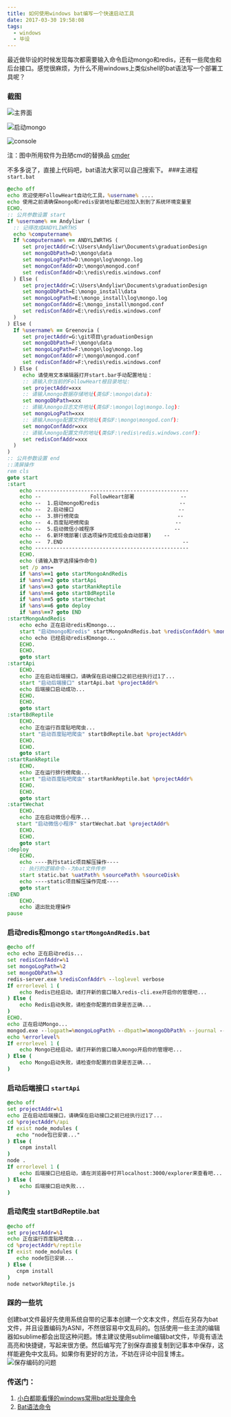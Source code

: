 ```yaml
---
title: 如何使用windows bat编写一个快速启动工具
date: 2017-03-30 19:58:08
tags: 
  - windows
  - 毕设
---
```


最近做毕设的时候发现每次都需要输入命令启动mongo和redis，还有一些爬虫和后台接口。感觉很麻烦，为什么不用windows上类似shell的bat语法写一个部署工具呢？
### 截图
![主界面](http://img.blog.csdn.net/20170330195438160)

![启动mongo](http://img.blog.csdn.net/20170330195452051)

![console](http://img.blog.csdn.net/20170330195504944)

注：图中所用软件为丑陋cmd的替换品 [cmder](https://github.com/cmderdev/cmder/releases/)

不多多说了，直接上代码吧，bat语法大家可以自己搜索下。
###主进程 `start.bat`
```bat
@echo off
echo 欢迎使用FollowHeart自动化工具，%username% ....
echo 使用之前请确保mongo和redis安装地址都已经加入到到了系统环境变量里
ECHO.
:: 公共参数设置 start
If %username% == Andyliwr (
  :: 记得改成ANDYLIWRTHS
  echo %computername%
  If %computername% == ANDYLIWRTHS ( 
     set projectAddr=C:\Users\Andyliwr\Documents\graduationDesign
     set mongoDbPath=D:\mongo\data
     set mongoLogPath=D:\mongo\log\mongo.log
     set mongoConfAddr=D:\mongo\mongod.conf
     set redisConfAddr=D:\redis\redis.windows.conf
  ) Else (
     set projectAddr=C:\Users\Andyliwr\Documents\graduationDesign
     set mongoDbPath=E:\mongo_install\data
     set mongoLogPath=E:\mongo_install\log\mongo.log
     set mongoConfAddr=E:\mongo_install\mongod.conf
     set redisConfAddr=E:\redis\redis.windows.conf
  )
) Else (
  If %username% == Greenovia (
     set projectAddr=G:\git项目\graduationDesign
     set mongoDbPath=F:\mongo\data
     set mongoLogPath=F:\mongo\log\mongo.log
     set mongoConfAddr=F:\mongo\mongod.conf
     set redisConfAddr=F:\redis\redis.windows.conf
  ) Else (
     echo 请使用文本编辑器打开start.bar手动配置地址：
     :: 请输入你当前的FollowHeart根目录地址:
     set projectAddr=xxx
     :: 请输入mongo数据存储地址(类似F:\mongo\data):
     set mongoDbPath=xxx
     :: 请输入mongo日志文件地址(类似F:\mongo\log\mongo.log):
     set mongoLogPath=xxx
     :: 请输入mongo配置文件的地址(类似F:\mongo\mongod.conf):
     set mongoConfAddr=xxx
     :: 请输入mongo配置文件的地址(类似F:\redis\redis.windows.conf):
     set redisConfAddr=xxx
  )
)
:: 公共参数设置 end
::清屏操作
rem cls
goto start
:start
    echo --------------------------------------------------
    echo --                FollowHeart部署               --
    echo --  1.启动mongo和redis                          --
    echo --  2.启动接口                                  --
    echo --  3.排行榜爬虫                                --
    echo --  4.百度贴吧榜爬虫                            --
    echo --  5.启动微信小城程序                          --
    echo --  6.新环境部署(该选项操作完成后会自动部署)    --
    echo --  7.END                                       --
    echo --------------------------------------------------
    ECHO.
    echo (请输入数字选择操作命令)
    set /p ans=                   
    if %ans%==1 goto startMongoAndRedis
    if %ans%==2 goto startApi
    if %ans%==3 goto startRankReptile
    if %ans%==4 goto startBdReptile
    if %ans%==5 goto startWechat
    if %ans%==6 goto deploy
    if %ans%==7 goto END
:startMongoAndRedis
    echo echo 正在启动redis和mongo...
    start "启动mongo和redis" startMongoAndRedis.bat %redisConfAddr% %mongoLogPath% %mongoDbPath%
    echo echo 已经启动redis和mongo...
    ECHO.
    ECHO.
    goto start
:startApi
    ECHO.
    echo 正在启动后端接口，请确保在启动接口之前已经执行过1了...
    start "启动后端接口" startApi.bat %projectAddr%
    echo 后端接口启动成功...
    ECHO.
    ECHO.
    goto start
:startBdReptile
    ECHO.
    echo 正在运行百度贴吧爬虫...
    start "启动百度贴吧爬虫" startBdReptile.bat %projectAddr%
    ECHO.
    ECHO.
    goto start
:startRankReptile
    ECHO.
    echo 正在运行排行榜爬虫...
    start "启动百度贴吧爬虫" startRankReptile.bat %projectAddr%
    ECHO.
    ECHO.
    goto start
:startWechat
    ECHO.
    echo 正在启动微信小程序...
   start "启动微信小程序" startWechat.bat %projectAddr%
    ECHO.
    ECHO.
    goto start
:deploy
    ECHO.
    echo ----执行static项目解压操作----
    :: 执行的逻辑命令--为bat文件传参
    start static.bat %uatPath% %sourcePath% %sourceDisk%
    echo ----static项目解压操作完成----
    goto start
:END
    ECHO.
    echo 退出批处理操作
pause
```

### 启动redis和mongo `startMongoAndRedis.bat`

```bat
@echo off
echo echo 正在启动redis...
set redisConfAddr=%1
set mongoLogPath=%2
set mongoDbPath=%3
redis-server.exe %redisConfAddr% --loglevel verbose
If errorlevel 1 (
    echo Redis已经启动，请打开新的窗口输入redis-cli.exe开启你的管理吧...
) Else (
    echo Redis启动失败，请检查你配置的目录是否正确...
)
ECHO.
echo 正在启动Mongo...
mongod.exe --logpath=%mongoLogPath% --dbpath=%mongoDbPath% --journal --maxConns 20000
echo %errorlevel%
If errorlevel 1 (
    echo Mongo已经启动，请打开新的窗口输入mongo开启你的管理吧...
) Else (
    echo Mongo启动失败，请检查你配置的目录是否正确...
)
```
### 启动后端接口 `startApi`

```bat
@echo off
set projectAddr=%1
echo 正在启动后端接口，请确保在启动接口之前已经执行过1了...
cd %projectAddr%/api
If exist node_modules (
   echo "node包已安装..."
) Else (
    cnpm install
)
node .
If errorlevel 1 (
    echo 后端接口已经启动，请在浏览器中打开localhost:3000/explorer来查看吧...
) Else (
    echo 后端接口启动失败...
)
```
### 启动爬虫 startBdReptile.bat

```bat
@echo off
set projectAddr=%1
echo 正在运行百度贴吧爬虫...
cd %projectAddr%/reptile
If exist node_modules (
   echo node包已安装...
) Else (
   cnpm install
)
node networkReptile.js
```

### 踩的一些坑
创建bat文件最好先使用系统自带的记事本创建一个文本文件，然后在另存为bat文件，并且设置编码为ASNI，不然很容易中文乱码的。包括使用一些主流的编辑器如sublime都会出现这种问题。博主建议使用sublime编辑bat文件，毕竟有语法高亮和快捷键，写起来很方便。然后编写完了别保存直接复制到记事本中保存，这样能避免中文乱码。如果你有更好的方法，不妨在评论中回复博主。
![保存编码的问题](http://img.blog.csdn.net/20170330195143921)
### 传送门：
1. [小白都能看懂的windows常用bat批处理命令](http://www.imooc.com/article/8283)
2. [Bat语法命令](http://www.360doc.com/content/11/0804/10/4127803_137849318.shtml)